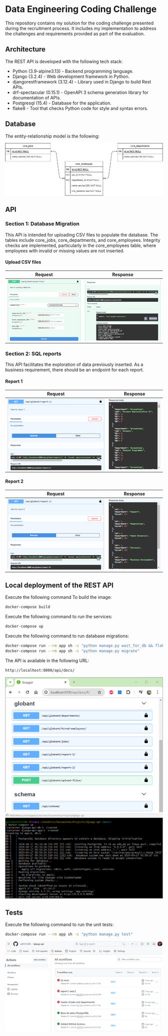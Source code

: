 # Data Engineering Coding Challenge

This repository contains my solution for the coding challenge presented during the recruitment process. It includes my implementation to address the challenges and requirements provided as part of the evaluation.

## Architecture

The REST API is developed with the following tech stack:

- Python (3.9-alpine3.13) - Backend programming language.
- Django (3.2.4) - Web development framework in Python.
- djangorestframework (3.12.4) - Library used in Django to build Rest APIs.
- drf-spectacular (0.15.1) - OpenAPI 3 schema generation library for documentation of APIs.
- Postgresql (15.4) - Database for the application.
- flake8 - Tool that checks Python code for style and syntax errors.

## Database

The entity-relationship model is the following:

![image](app/globant/resources/er_diagram.png)

## API

### Section 1: Database Migration

This API is intended for uploading CSV files to populate the database. The tables include core_jobs, core_departments, and core_employees. Integrity checks are implemented, particularly in the core_employees table, where employees with invalid or missing values are not inserted.

#### Upload CSV files

| Request          | Response         |
| ---------------- | ---------------- |
| ![image](app/globant/resources/api_upload_files.png) | ![image](app/globant/resources/api_upload_files_response.png) |

### Section 2: SQL reports

This API facilitates the exploration of data previously inserted. As a business requirement, there should be an endpoint for each report.

#### Report 1

| Request          | Response         |
| ---------------- | ---------------- |
| ![image](app/globant/resources/api_report_1.png) | ![image](app/globant/resources/api_report_1_response.png) |

#### Report 2

| Request          | Response         |
| ---------------- | ---------------- |
| ![image](app/globant/resources/api_report_2.png) | ![image](app/globant/resources/api_report_2_response.png) |

## Local deployment of the REST API

Execute the following command To build the image:

```sh
docker-compose build
```

Execute the following command to run the services:

```sh
docker-compose up
```

Execute the following command to run database migrations:

```sh
docker-compose run --rm app sh -c "python manage.py wait_for_db && flake8"
docker-compose run --rm app sh -c "python manage.py migrate"
```

The API is available in the following URL:
```sh
http://localhost:8000/api/docs/
```

![image](app/globant/resources/local_deployment.png)
![image](app/globant/resources/local_deployment_console.png)

## Tests

Execute the following command to run the unit tests:

```sh
docker-compose run --rm app sh -c "python manage.py test"
```
![image](app/globant/resources/github_actions.png)

